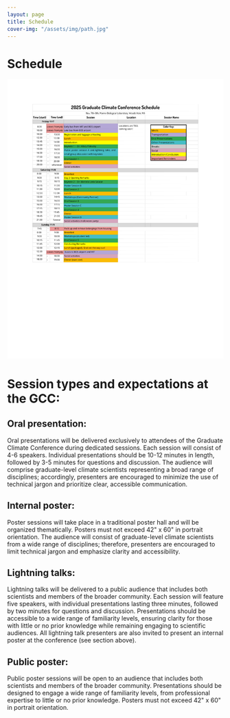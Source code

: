 ```yaml
---
layout: page
title: Schedule 
cover-img: "/assets/img/path.jpg"
---
```


# Schedule

<img src="/assets/img/GCC_schedule.png" alt="Conference schedule">

<!--[Abstracts](https://graduateclimateconference.github.io/pdf/GCC2024_abstracts.pdf)-->

# Session types and expectations at the GCC:
## Oral presentation: 
Oral presentations will be delivered exclusively to attendees of the Graduate Climate Conference during dedicated sessions. Each session will consist of 4-6 speakers. Individual presentations should be 10-12 minutes in length, followed by 3-5 minutes for questions and discussion. The audience will comprise graduate-level climate scientists representing a broad range of disciplines; accordingly, presenters are encouraged to minimize the use of technical jargon and prioritize clear, accessible communication.

## Internal poster: 
Poster sessions will take place in a traditional poster hall and will be organized thematically. Posters must not exceed 42" x 60" in portrait orientation. The audience will consist of graduate-level climate scientists from a wide range of disciplines; therefore, presenters are encouraged to limit technical jargon and emphasize clarity and accessibility.

## Lightning talks: 
Lightning talks will be delivered to a public audience that includes both scientists and members of the broader community. Each session will feature five speakers, with individual presentations lasting three minutes, followed by two minutes for questions and discussion. Presentations should be accessible to a wide range of familiarity levels, ensuring clarity for those with little or no prior knowledge while remaining engaging to scientific audiences. All lightning talk presenters are also invited to present an internal poster at the conference (see section above).

## Public poster: 
Public poster sessions will be open to an audience that includes both scientists and members of the broader community. Presentations should be designed to engage a wide range of familiarity levels, from professional expertise to little or no prior knowledge. Posters must not exceed 42" x 60" in portrait orientation.

<!--# Keynote Speakers
<img src="/assets/img/GCC_schedule.png" alt="Conference schedule">

# Oral Presentations

[Abstracts](https://graduateclimateconference.github.io/pdf/GCC2024_abstracts.pdf)

As a reminder, your talk should be aimed at a general audience, as there will be graduate students from a range of disciplines and backgrounds attending.

Please keep your oral presentation between 10-12 minutes long. We have a tight schedule, so at 12 minutes we will ask that you wrap up your talk. There will be a panel discussion after your session, during which participants will be able to ask questions. 

#### Poster Presentations
Your poster should be a maximum of 60” x 40” (1.5 m x 1 m). We do not have printers at Pack Forest, so you must print your poster prior to arriving. --> 

